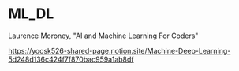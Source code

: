 # ML_DL
Laurence Moroney, "AI and Machine Learning For Coders"

https://yoosk526-shared-page.notion.site/Machine-Deep-Learning-5d248d136c424f7f870bac959a1ab8df
